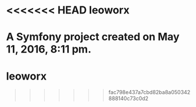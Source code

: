 <<<<<<< HEAD
leoworx
=======

A Symfony project created on May 11, 2016, 8:11 pm.
=======
# leoworx
>>>>>>> fac798e437a7cbd82ba8a050342888140c73c0d2
